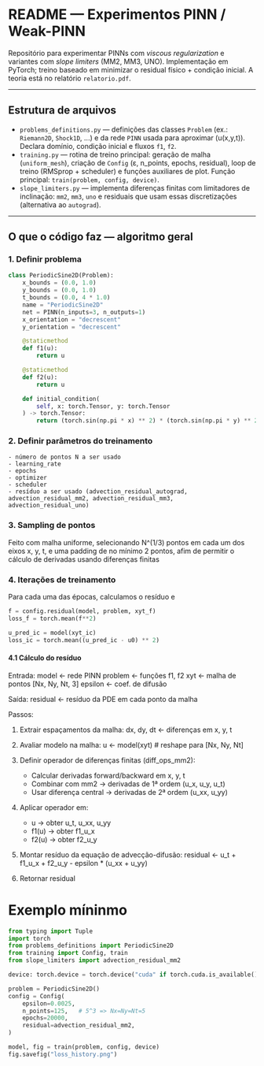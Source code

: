 # README — Experimentos PINN / Weak-PINN

Repositório para experimentar PINNs com *viscous regularization* e variantes com *slope limiters* (MM2, MM3, UNO). Implementação em PyTorch; treino baseado em minimizar o residual físico + condição inicial. A teoria está no relatório `relatorio.pdf`.

---

## Estrutura de arquivos
- `problems_definitions.py` — definições das classes `Problem` (ex.: `Riemann2D`, `Shock1D`, ...) e da rede `PINN` usada para aproximar \(u(x,y,t)\). Declara domínio, condição inicial e fluxos `f1`, `f2`. 
- `training.py` — rotina de treino principal: geração de malha (`uniform_mesh`), criação de `Config` (ε, n_points, epochs, residual), loop de treino (RMSprop + scheduler) e funções auxiliares de plot. Função principal: `train(problem, config, device)`.  
- `slope_limiters.py` — implementa diferenças finitas com limitadores de inclinação: `mm2`, `mm3`, `uno` e residuais que usam essas discretizações (alternativa ao `autograd`).  

---

## O que o código faz — algoritmo geral

### 1. Definir problema

```python
class PeriodicSine2D(Problem):
    x_bounds = (0.0, 1.0)
    y_bounds = (0.0, 1.0)
    t_bounds = (0.0, 4 * 1.0)
    name = "PeriodicSine2D"
    net = PINN(n_inputs=3, n_outputs=1)
    x_orientation = "decrescent"
    y_orientation = "decrescent"

    @staticmethod
    def f1(u):
        return u

    @staticmethod
    def f2(u):
        return u

    def initial_condition(
        self, x: torch.Tensor, y: torch.Tensor
    ) -> torch.Tensor:
        return (torch.sin(np.pi * x) ** 2) * (torch.sin(np.pi * y) ** 2)
```

### 2. Definir parâmetros do treinamento
    - número de pontos N a ser usado
    - learning_rate
    - epochs
    - optimizer
    - scheduler
    - resíduo a ser usado (advection_residual_autograd, advection_residual_mm2, advection_residual_mm3, advection_residual_uno)


### 3. Sampling de pontos

Feito com malha uniforme, selecionando N^(1/3) pontos em cada um dos eixos x, y, t, e uma padding de no mínimo 2 pontos, afim de permitir o cálculo de derivadas usando diferenças finitas

### 4. Iterações de treinamento

Para cada uma das épocas, calculamos o resíduo e 

```python
f = config.residual(model, problem, xyt_f)
loss_f = torch.mean(f**2)

u_pred_ic = model(xyt_ic)
loss_ic = torch.mean((u_pred_ic - u0) ** 2)
```

#### 4.1 Cálculo do resíduo

Entrada:
    model    ← rede PINN
    problem  ← funções f1, f2
    xyt      ← malha de pontos [Nx, Ny, Nt, 3]
    epsilon  ← coef. de difusão

Saída:
    residual ← resíduo da PDE em cada ponto da malha

Passos:

1. Extrair espaçamentos da malha:
    dx, dy, dt ← diferenças em x, y, t

2. Avaliar modelo na malha:
    u ← model(xyt)  # reshape para [Nx, Ny, Nt]

3. Definir operador de diferenças finitas (diff_ops_mm2):
    - Calcular derivadas forward/backward em x, y, t
    - Combinar com mm2 → derivadas de 1ª ordem (u_x, u_y, u_t)
    - Usar diferença central → derivadas de 2ª ordem (u_xx, u_yy)

4. Aplicar operador em:
    - u → obter u_t, u_xx, u_yy
    - f1(u) → obter f1_u_x
    - f2(u) → obter f2_u_y

5. Montar resíduo da equação de advecção-difusão:
    residual ← u_t + f1_u_x + f2_u_y - epsilon * (u_xx + u_yy)

6. Retornar residual


# Exemplo míninmo

```python
from typing import Tuple
import torch
from problems_definitions import PeriodicSine2D
from training import Config, train
from slope_limiters import advection_residual_mm2

device: torch.device = torch.device("cuda" if torch.cuda.is_available() else "cpu")

problem = PeriodicSine2D()
config = Config(
    epsilon=0.0025,
    n_points=125,   # 5^3 => Nx=Ny=Nt=5
    epochs=20000,
    residual=advection_residual_mm2,
)

model, fig = train(problem, config, device)
fig.savefig("loss_history.png")